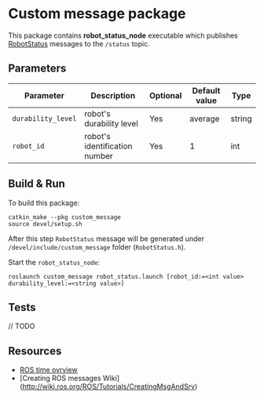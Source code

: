 # Custom message package

This package contains **robot_status_node** executable which publishes [RobotStatus](custom_message/msg/RobotStatus.msg) 
messages to the `/status` topic.

## Parameters

| Parameter     | Description   |    Optional   |  Default value | Type |
| ------------- | ------------- | ------------- | -------------- | ----- |
| `durability_level`   | robot's durability level | Yes | average | string|
| `robot_id`   | robot's identification number| Yes | 1 | int|

## Build & Run

To build this package:
```shell
catkin_make --pkg custom_message
source devel/setup.sh
```
After this step `RobotStatus` message will be generated under `/devel/include/custom_message` folder (`RobotStatus.h`).

Start the `robot_status_node`:
```shell
roslaunch custom_message robot_status.launch [robot_id:=<int value> durability_level:=<string value>]
```

## Tests

// TODO

## Resources
- [ROS time ovrview](http://wiki.ros.org/roscpp/Overview/Time)
- [Creating ROS messages Wiki] (http://wiki.ros.org/ROS/Tutorials/CreatingMsgAndSrv)

